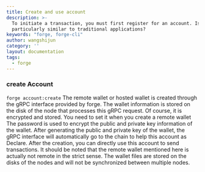 ```yaml
---
title: Create and use account
description: >-
  To initiate a transaction, you must first register for an account. Is it
  particularly similar to traditional applications?
keywords: "forge, forge-cli"
author: wangshijun
category: ''
layout: documentation
tags:
  - forge
---
```


### create Account

`forge account:create` The remote wallet or hosted wallet is created through the gRPC interface provided by forge. The wallet information is stored on the disk of the node that processes this gRPC request. Of course, it is encrypted and stored. You need to set it when you create a remote wallet The password is used to encrypt the public and private key information of the wallet. After generating the public and private key of the wallet, the gRPC interface will automatically go to the chain to help this account as Declare. After the creation, you can directly use this account to send transactions. It should be noted that the remote wallet mentioned here is actually not remote in the strict sense. The wallet files are stored on the disks of the nodes and will not be synchronized between multiple nodes.
